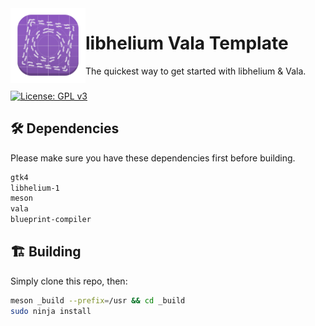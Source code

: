 <img align="left" style="vertical-align: middle" width="120" height="120" alt="Template Screenshot" src="data/icons/app.svg">

# libhelium Vala Template

The quickest way to get started with libhelium & Vala.

###

[![License: GPL v3](https://img.shields.io/badge/License-GPL%20v3-blue.svg)](http://www.gnu.org/licenses/gpl-3.0)

## 🛠️ Dependencies

Please make sure you have these dependencies first before building.

```bash
gtk4
libhelium-1
meson
vala
blueprint-compiler
```

## 🏗️ Building

Simply clone this repo, then:

```bash
meson _build --prefix=/usr && cd _build
sudo ninja install
```

